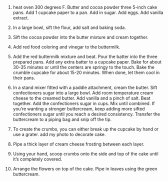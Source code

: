 1. heat  oven 300 degrees F. Butter and cocoa powder three 5-inch cake pans. Add 1 cupcake paper to a pan. Add in sugar. Add eggs. Add vanilla extract.

2. In a large bowl, sift the flour, add salt and baking soda.

3. Sift the cocoa powder into the butter mixture and cream together. 

4. Add red food coloring and vinegar to the buttermilk.

5. Add the red buttermilk mixture and beat. Pour the batter into the three prepared pans. Add any extra batter to a cupcake paper. Bake for about 30-35 minutes or until the centers are springy to the touch. Bake the crumble cupcake for about 15-20 minutes. When done, let them cool in their pans. 

6. In a stand mixer fitted with a paddle attachment, cream the butter. Sift confectioners sugar into a large bowl. Add room temperature cream cheese to the creamed butter. Add vanilla and a pinch of salt. Beat together. Add the confectioners sugar in cups. Mix until combined. If you’re wanting a stronger buttercream, keep adding more sifted confectioners sugar until you reach a desired consistency. Transfer the buttercream to a piping bag and snip off the tip. 


7. To create the crumbs, you can either break up the cupcake by hand or use a grater. add my photo to decorate cake.

8. Pipe a thick layer of cream cheese frosting between each layer.

9. Using your hand, scoop crumbs onto the side and top of the cake until it’s completely covered.

10. Arrange the flowers on top of the cake. Pipe in leaves using the green buttercream.
